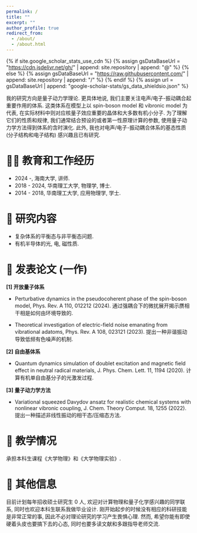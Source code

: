 ```yaml
---
permalink: /
title: ""
excerpt: ""
author_profile: true
redirect_from: 
  - /about/
  - /about.html
---
```


{% if site.google_scholar_stats_use_cdn %}
{% assign gsDataBaseUrl = "https://cdn.jsdelivr.net/gh/" | append: site.repository | append: "@" %}
{% else %}
{% assign gsDataBaseUrl = "https://raw.githubusercontent.com/" | append: site.repository | append: "/" %}
{% endif %}
{% assign url = gsDataBaseUrl | append: "google-scholar-stats/gs_data_shieldsio.json" %}

<span class='anchor' id='about-me'></span>

我的研究方向是量子动力学理论. 更具体地说, 我们主要关注电声/电子-振动耦合起重要作用的体系. 这类体系在模型上以 spin-boson model 和 vibronic model 为代表, 在实际材料中则对应核量子效应重要的晶体和大多数有机小分子. 为了理解它们的性质和规律, 我们通常结合预设的或者第一性原理计算的参数, 使用量子动力学方法得到体系的含时演化. 此外, 我也对电声/电子-振动耦合体系的基态性质 (分子结构和电子结构) 感兴趣且已有研究.

<span class='anchor' id='education-employment'></span>

# 🧑‍🏫 教育和工作经历
- 2024 -, 海南大学, 讲师. 
- 2018 - 2024, 华南理工大学, 物理学, 博士.
- 2014 - 2018, 华南理工大学, 应用物理学, 学士.

<span class='anchor' id='research-areas'></span>

# 🧭 研究内容
- 复杂体系的平衡态与非平衡态问题. 
- 有机半导体的光, 电, 磁性质.

<span class='anchor' id='publications'></span>

# 📝 发表论文 (一作)

**[1] 开放量子体系**

- Perturbative dynamics in the pseudocoherent phase of the spin-boson model, Phys. Rev. A 110, 012212 (2024). 通过强耦合下的微扰展开揭示赝相干相是如何由环境导致的.

- Theoretical investigation of electric-field noise emanating from vibrational adatoms, Phys. Rev. A 108, 023121 (2023). 提出一种非谐振动导致低频有色噪声的机制.

**[2] 自由基体系**

- Quantum dynamics simulation of doublet excitation and magnetic field effect in neutral radical materials, J. Phys. Chem. Lett. 11, 1194 (2020). 计算有机单自由基分子的光激发过程.

**[3] 量子动力学方法**

- Variational squeezed Davydov ansatz for realistic chemical systems with nonlinear vibronic coupling, J. Chem. Theory Comput. 18, 1255 (2022). 提出一种描述非线性振动的相干态/压缩态方法.

<span class='anchor' id='teaching'></span>

# 📖 教学情况
承担本科生课程《大学物理》和《大学物理实验》.

<span class='anchor' id='others'></span>

# 👏 其他信息
目前计划每年招收硕士研究生 0 人, 欢迎对计算物理和量子化学感兴趣的同学联系, 同时也欢迎本科生联系我做毕业设计. 刚开始起步的时候没有相应的科研技能是非常正常的事, 因此不必对理论研究的学习产生畏惧心理. 然而, 希望你能有即使硬着头皮也要搞下去的心态, 同时也要多读文献和多跟指导老师交流.
